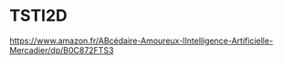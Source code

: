 
# TSTI2D

https://www.amazon.fr/ABcédaire-Amoureux-lIntelligence-Artificielle-Mercadier/dp/B0C872FTS3
